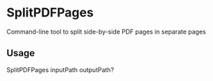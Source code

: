 # SplitPDFPages

Command-line tool to split side-by-side PDF pages in separate pages

## Usage

SplitPDFPages inputPath outputPath?
